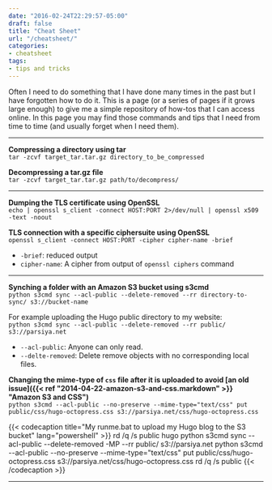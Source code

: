 ```yaml
---
date: "2016-02-24T22:29:57-05:00"
draft: false
title: "Cheat Sheet"
url: "/cheatsheet/"
categories:
- cheatsheet
tags:
- tips and tricks
---
```


Often I need to do something that I have done many times in the past but I have forgotten how to do it. This is a page (or a series of pages if it grows large enough) to give me a simple repository of how-tos that I can access online. In this page you may find those commands and tips that I need from time to time (and usually forget when I need them).

------
**Compressing a directory using tar**  
`tar -zcvf target_tar.tar.gz directory_to_be_compressed`

**Decompressing a tar.gz file**  
`tar -zcvf target_tar.tar.gz path/to/decompress/`

------

**Dumping the TLS certificate using OpenSSL**  
`echo | openssl s_client -connect HOST:PORT 2>/dev/null | openssl x509 -text -noout`

**TLS connection with a specific ciphersuite using OpenSSL**  
`openssl s_client -connect HOST:PORT -cipher cipher-name -brief`

* `-brief`: reduced output
* `cipher-name`: A cipher from output of `openssl ciphers` command

------

**Synching a folder with an Amazon S3 bucket using s3cmd**  
`python s3cmd sync --acl-public --delete-removed --rr directory-to-sync/ s3://bucket-name`

For example uploading the Hugo public directory to my website:  
`python s3cmd sync --acl-public --delete-removed --rr public/ s3://parsiya.net`

* `--acl-public`: Anyone can only read.
* `--delte-removed`: Delete remove objects with no corresponding local files.

**Changing the mime-type of `css` file after it is uploaded to avoid [an old issue]({{< ref "2014-04-22-amazon-s3-and-css.markdown" >}} "Amazon S3 and CSS")**  
`python s3cmd --acl-public --no-preserve --mime-type="text/css" put public/css/hugo-octopress.css s3://parsiya.net/css/hugo-octopress.css`

{{< codecaption title="My runme.bat to upload my Hugo blog to the S3 bucket" lang="powershell"  >}}
rd /q /s public
hugo
python s3cmd sync --acl-public --delete-removed -MP --rr public/ s3://parsiya.net
python s3cmd --acl-public --no-preserve --mime-type="text/css" put public/css/hugo-octopress.css s3://parsiya.net/css/hugo-octopress.css
rd /q /s public
{{< /codecaption >}}

------
